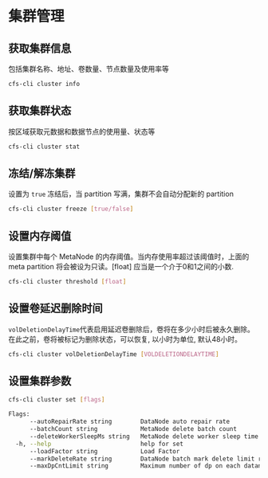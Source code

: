 # 集群管理

## 获取集群信息

包括集群名称、地址、卷数量、节点数量及使用率等

```bash
cfs-cli cluster info
```

## 获取集群状态

按区域获取元数据和数据节点的使用量、状态等

```bash
cfs-cli cluster stat
```

## 冻结/解冻集群

设置为 `true` 冻结后，当 partition 写满，集群不会自动分配新的 partition

```bash
cfs-cli cluster freeze [true/false]
```

## 设置内存阈值

设置集群中每个 MetaNode 的内存阈值。当内存使用率超过该阈值时，上面的 meta partition 将会被设为只读。[float] 应当是一个介于0和1之间的小数.

```bash
cfs-cli cluster threshold [float]
```

## 设置卷延迟删除时间
`volDeletionDelayTime`代表启用延迟卷删除后，卷将在多少小时后被永久删除。在此之前，卷将被标记为删除状态，可以恢复, 以小时为单位, 默认48小时。
```bash
cfs-cli cluster volDeletionDelayTime [VOLDELETIONDELAYTIME]
```


## 设置集群参数

```bash
cfs-cli cluster set [flags]
```
```bash
Flags:
      --autoRepairRate string        DataNode auto repair rate
      --batchCount string            MetaNode delete batch count
      --deleteWorkerSleepMs string   MetaNode delete worker sleep time with millisecond. if 0 for no sleep
  -h, --help                         help for set
      --loadFactor string            Load Factor
      --markDeleteRate string        DataNode batch mark delete limit rate. if 0 for no infinity limit
      --maxDpCntLimit string         Maximum number of dp on each datanode, default 3000, 0 represents setting to default
```

